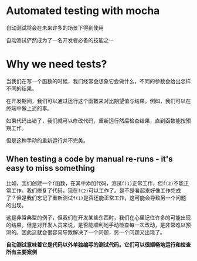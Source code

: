 # Automated testing with mocha
自动测试将会在未来许多的场景下得到使用

自动测试俨然成为了一名开发者必备的技能之一

# Why we need tests?
当我们在写一个函数的时候，我们经常会想象它会做什么，不同的参数会给出怎样不同的结果。

在开发期间，我们可以通过运行这个函数来对比期望值与结果。例如，我们可以在终端中做上述的事。

如果代码出错了，我们就可以修改代码，重新运行然后检查结果，直到函数能按预期工作。

但是这种手动的重新运行并不完美。

## When testing a code by manual re-runs - it's easy to miss something
比如，我们创建一个`f`函数，在其中添加代码，测试`f(1)`正常工作，但`f(2)`不能正常工作。我们修复了代码，现在`f(2)`可以工作了。是不是看起来好像工作完成了？但是我们忘记了重新测试`f(1)`是否还能正常工作，这可能会导致另一个问题的出现。

这是非常典型的例子，但我们在开发某些东西时，我们在心里记住许多的可能出现的结果。但是对开发人员来说，是否能顺利地手动检查每一次改动，是非常难以预测的。因此这就会很容易导致解决了一个问题，另一个问题又出现了。

**自动测试意味着它是代码以外单独编写的测试代码。它们可以很顺畅地运行和检查所有主要案例**

